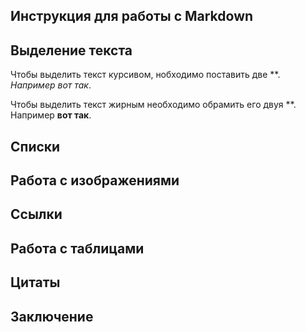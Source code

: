 ## Инструкция для работы с Markdown

## Выделение текста

Чтобы выделить текст курсивом, нобходимо поставить две **. *Например вот так*.

Чтобы выделить текст жирным необходимо обрамить его двуя **. Например **вот так**.


## Спиcки

## Работа с изображениями

## Ссылки

## Работа с таблицами

## Цитаты

## Заключение